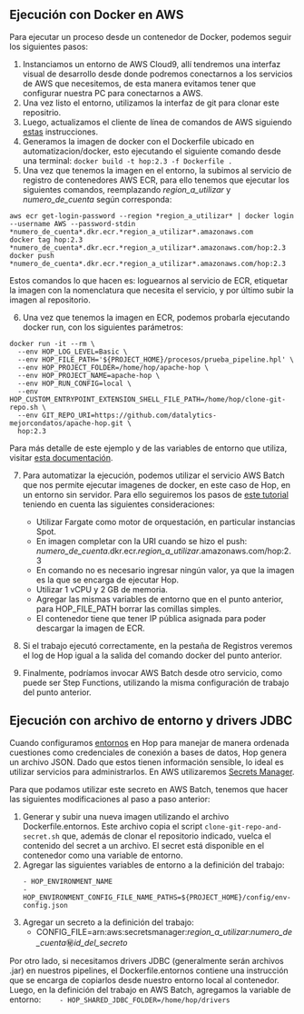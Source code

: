 ## Ejecución con Docker en AWS

Para ejecutar un proceso desde un contenedor de Docker, podemos seguir los siguientes pasos:

1. Instanciamos un entorno de AWS Cloud9, allí tendremos una interfaz visual de desarrollo desde donde podremos conectarnos a los servicios de AWS que necesitemos, de esta manera evitamos tener que configurar nuestra PC para conectarnos a AWS.
2. Una vez listo el entorno, utilizamos la interfaz de git para clonar este repositrio.
3. Luego, actualizamos el cliente de línea de comandos de AWS siguiendo [estas](https://docs.aws.amazon.com/cli/latest/userguide/getting-started-install.html) instrucciones.
4. Generamos la imagen de docker con el Dockerfile ubicado en automatizacion/docker, esto ejecutando el siguiente comando desde una terminal: ```docker build -t hop:2.3 -f Dockerfile .```
5. Una vez que tenemos la imagen en el entorno, la subimos al servicio de registro de contenedores AWS ECR, para ello tenemos que ejecutar los siguientes comandos, reemplazando *region_a_utilizar* y *numero_de_cuenta* según corresponda:

```
aws ecr get-login-password --region *region_a_utilizar* | docker login --username AWS --password-stdin *numero_de_cuenta*.dkr.ecr.*region_a_utilizar*.amazonaws.com
docker tag hop:2.3 *numero_de_cuenta*.dkr.ecr.*region_a_utilizar*.amazonaws.com/hop:2.3
docker push *numero_de_cuenta*.dkr.ecr.*region_a_utilizar*.amazonaws.com/hop:2.3
```

Estos comandos lo que hacen es: loguearnos al servicio de ECR, etiquetar la imagen con la nomenclatura que necesita el servicio, y por último subir la imagen al repositorio.

6. Una vez que tenemos la imagen en ECR, podemos probarla ejecutando docker run, con los siguientes parámetros:
```
docker run -it --rm \
  --env HOP_LOG_LEVEL=Basic \
  --env HOP_FILE_PATH='${PROJECT_HOME}/procesos/prueba_pipeline.hpl' \
  --env HOP_PROJECT_FOLDER=/home/hop/apache-hop \
  --env HOP_PROJECT_NAME=apache-hop \
  --env HOP_RUN_CONFIG=local \
  --env HOP_CUSTOM_ENTRYPOINT_EXTENSION_SHELL_FILE_PATH=/home/hop/clone-git-repo.sh \
  --env GIT_REPO_URI=https://github.com/datalytics-mejorcondatos/apache-hop.git \
  hop:2.3
```

Para más detalle de este ejemplo y de las variables de entorno que utiliza, visitar [esta documentación](https://hop.apache.org/tech-manual/latest/docker-container.html). 

7. Para automatizar la ejecución, podemos utilizar el servicio AWS Batch que nos permite ejecutar imagenes de docker, en este caso de Hop, en un entorno sin servidor. Para ello seguiremos los pasos de [este tutorial](https://docs.aws.amazon.com/batch/latest/userguide/Batch_GetStarted.html) teniendo en cuenta las siguientes consideraciones:
    - Utilizar Fargate como motor de orquestación, en particular instancias Spot.
    - En imagen completar con la URI cuando se hizo el push: *numero_de_cuenta*.dkr.ecr.*region_a_utilizar*.amazonaws.com/hop:2.3
    - En comando no es necesario ingresar ningún valor, ya que la imagen es la que se encarga de ejecutar Hop.
    - Utilizar 1 vCPU y 2 GB de memoria.
    - Agregar las mismas variables de entorno que en el punto anterior, para HOP_FILE_PATH borrar las comillas simples.
    - El contenedor tiene que tener IP pública asignada para poder descargar la imagen de ECR.
    
8. Si el trabajo ejecutó correctamente, en la pestaña de Registros veremos el log de Hop igual a la salida del comando docker del punto anterior.

9. Finalmente, podríamos invocar AWS Batch desde otro servicio, como puede ser Step Functions, utilizando la misma configuración de trabajo del punto anterior.

## Ejecución con archivo de entorno y drivers JDBC

Cuando configuramos [entornos](https://hop.apache.org/manual/latest/projects/index.html#_environments) en Hop para manejar de manera ordenada cuestiones como credenciales de conexión a bases de datos, Hop genera un archivo JSON.
Dado que estos tienen información sensible, lo ideal es utilizar servicios para administrarlos. En AWS utilizaremos [Secrets Manager](https://docs.aws.amazon.com/batch/latest/userguide/specifying-sensitive-data-secrets.html).

Para que podamos utilizar este secreto en AWS Batch, tenemos que hacer las siguientes modificaciones al paso a paso anterior:

1. Generar y subir una nueva imagen utilizando el archivo Dockerfile.entornos. Este archivo copia el script `clone-git-repo-and-secret.sh` que, además de clonar el repositorio indicado, vuelca el contenido del secret a un archivo. El secret está disponible en el contenedor como una variable de entorno.
2. Agregar las siguientes variables de entorno a la definición del trabajo:
    ```
    - HOP_ENVIRONMENT_NAME
    - HOP_ENVIRONMENT_CONFIG_FILE_NAME_PATHS=${PROJECT_HOME}/config/env-config.json
    ```
3. Agregar un secreto a la definición del trabajo:
    - CONFIG_FILE=arn:aws:secretsmanager:*region_a_utilizar*:*numero_de_cuenta*:secret:*id_del_secreto*

Por otro lado, si necesitamos drivers JDBC (generalmente serán archivos .jar) en nuestros pipelines, el Dockerfile.entornos contiene una instrucción que se encarga de copiarlos desde nuestro entorno local al contenedor.
Luego, en la definición del trabajo en AWS Batch, agregamos la variable de entorno:
    ```    
    - HOP_SHARED_JDBC_FOLDER=/home/hop/drivers
    ```
